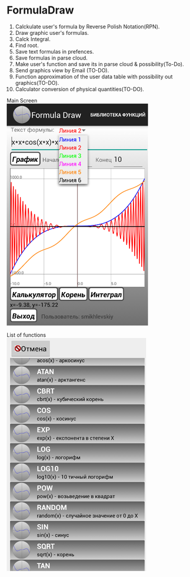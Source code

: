 # FormulaDraw
1) Calckulate user's formula by Reverse Polish Notation(RPN).  
2) Draw graphic user's formulas.  
3) Calck Integral.  
4) Find root.  
5) Save text formulas in prefences.  
6) Save formulas in parse cloud.  
7) Make user's function and save its in parse cloud  & possibility(To-Do).  
8) Send graphics view by Email (TO-DO).  
9) Function approximation of the user data table with possibility out graphics(TO-DO).  
10) Сalculator conversion of physical quantities(TO-DO).  
  
  
Main Screen  
![Main Screen](readme_img/main_screen.bmp)
  
List of functions    
![Main Screen](readme_img/listfunctions.bmp)

